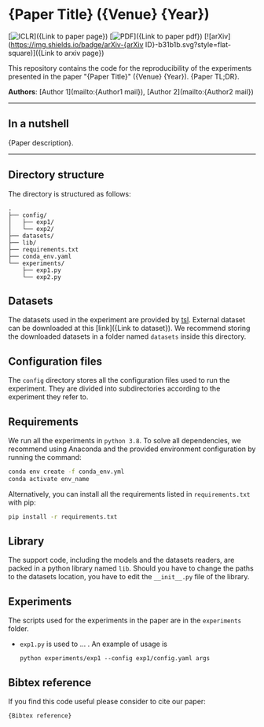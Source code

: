 # {Paper Title} ({Venue} {Year})

[![ICLR](https://img.shields.io/badge/{Venue}-{Year}-blue.svg?style=flat-square)]({Link to paper page})
[![PDF](https://img.shields.io/badge/%E2%87%A9-PDF-orange.svg?style=flat-square)]({Link to paper pdf})
[![arXiv](https://img.shields.io/badge/arXiv-{arXiv ID}-b31b1b.svg?style=flat-square)]({Link to arxiv page})

This repository contains the code for the reproducibility of the experiments presented in the paper "{Paper Title}" ({Venue} {Year}). {Paper TL;DR}.

**Authors**: [Author 1](mailto:{Author1 mail}), [Author 2](mailto:{Author2 mail})

---

## In a nutshell

{Paper description}.

<!-- p align=center>
	<img src="./overview.png" alt="{Image description}"/>
</p -->

---

## Directory structure

The directory is structured as follows:

```
.
├── config/
│   ├── exp1/
│   └── exp2/
├── datasets/
├── lib/
├── requirements.txt
├── conda_env.yaml
└── experiments/
    ├── exp1.py
    └── exp2.py

```


## Datasets

The datasets used in the experiment are provided by [tsl](https://github.com/TorchSpatiotemporal/tsl). External dataset can be downloaded at this [link]({Link to dataset}). We recommend storing the downloaded datasets in a folder named `datasets` inside this directory.

## Configuration files

The `config` directory stores all the configuration files used to run the experiment. They are divided into subdirectories according to the experiment they refer to.

## Requirements

We run all the experiments in `python 3.8`. To solve all dependencies, we recommend using Anaconda and the provided environment configuration by running the command:

```bash
conda env create -f conda_env.yml
conda activate env_name
```

Alternatively, you can install all the requirements listed in `requirements.txt` with pip:

```bash
pip install -r requirements.txt
```

## Library

The support code, including the models and the datasets readers, are packed in a python library named `lib`. Should you have to change the paths to the datasets location, you have to edit the `__init__.py` file of the library.


## Experiments

The scripts used for the experiments in the paper are in the `experiments` folder.

* `exp1.py` is used to ... . An example of usage is

	```
	python experiments/exp1 --config exp1/config.yaml args
	```


## Bibtex reference

If you find this code useful please consider to cite our paper:

```
{Bibtex reference}
```